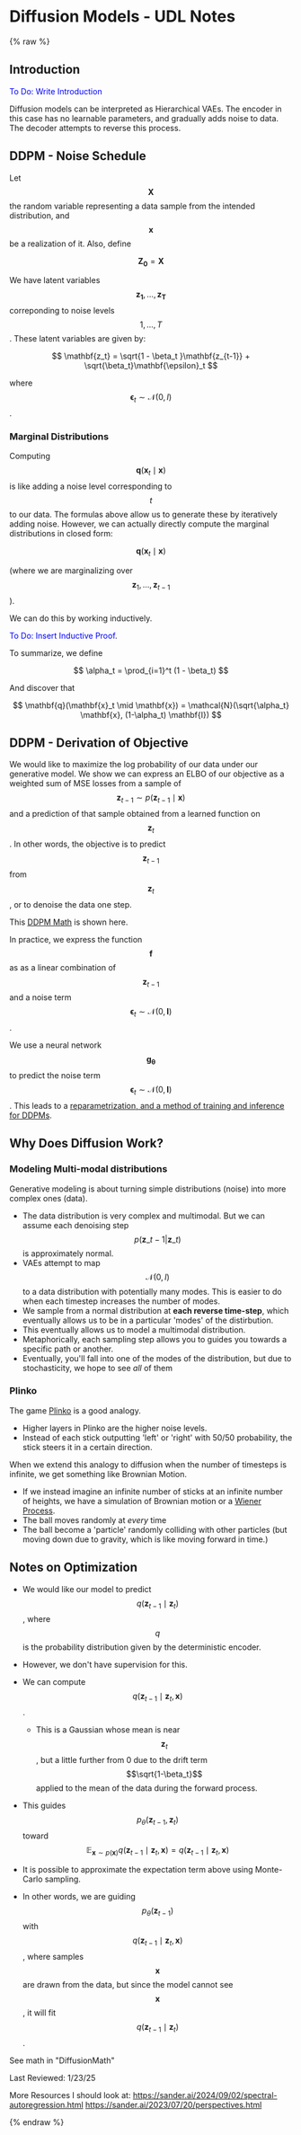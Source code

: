 # Diffusion Models - UDL Notes
{% raw %}

## Introduction
<span style="color:blue">To Do: Write Introduction</span>


Diffusion models can be interpreted as Hierarchical VAEs. The encoder in this case has no learnable parameters, and gradually adds noise to data. The decoder attempts to reverse this process.

## DDPM - Noise Schedule
Let $$\mathbf{X}$$ the random variable representing a data sample from the intended distribution, and $$\mathbf{x}$$ be a realization of it. Also, define

$$\mathbf{Z_0} = \mathbf{X}$$

We have latent variables $$\mathbf{z_1}, \ldots, \mathbf{z_T} $$ correponding to noise levels $$1, \ldots, T$$. These latent variables are given by:

$$
\mathbf{z_t} = \sqrt{1 - \beta_t }\mathbf{z_{t-1}} + \sqrt{\beta_t}\mathbf{\epsilon}_t
$$

where $$ \mathbf{\epsilon}_t\sim \mathcal{N}(0,I) $$.

### Marginal Distributions
Computing $$\mathbf{q}(\mathbf{x}_t \mid \mathbf{x})$$ is like adding a noise level corresponding to $$t$$ to our data. The formulas above allow us to generate these by iteratively adding noise. However, we can actually directly compute the marginal distributions in closed form:

$$
\mathbf{q}(\mathbf{x}_t \mid \mathbf{x})
$$

(where we are marginalizing over $$\mathbf{z}_1,\ldots, \mathbf{z}_{t-1}$$).

We can do this by working inductively.

<span style="color:blue">To Do: Insert Inductive Proof</span>.

To summarize, we define

$$
\alpha_t = \prod_{i=1}^t (1 - \beta_t)
$$

And discover that

$$
\mathbf{q}(\mathbf{x}_t \mid \mathbf{x}) = \mathcal{N}(\sqrt{\alpha_t} \mathbf{x}, (1-\alpha_t) \mathbf{I})
$$


## DDPM - Derivation of Objective
We would like to maximize the log probability of our data under our generative model. We show we can express an ELBO of our objective as a weighted sum of MSE losses from a sample of $$\mathbf{z}_{t-1} \sim p(\mathbf{z}_{t-1} \mid \mathbf{x})$$ and a prediction of that sample obtained from a learned function on  $$\mathbf{z}_{t}$$. In other words, the objective is to predict $$\mathbf{z}_{t-1}$$ from $$\mathbf{z}_{t}$$, or to denoise the data one step.

This [DDPM Math](DDPM-Math.md) is shown here.

In practice, we express the function $$\mathbf{f}$$ as as a linear combination of $$\mathbf{z}_{t-1}$$ and a noise term $$\mathbf{\epsilon}_t \sim \mathcal{N}(0,\mathbf{I})$$.

We use a neural network $$\mathbf{g_\theta}$$ to predict the noise term $$\mathbf{\epsilon}_t \sim \mathcal{N}(0,\mathbf{I})$$. This leads to a [reparametrization, and a method of training and inference for DDPMs](DDPM-Reparametrization.md).


## Why Does Diffusion Work?


### Modeling Multi-modal distributions
Generative modeling is about turning simple distributions (noise) into more complex ones (data). 
- The data distribution is very complex and multimodal. But we can assume each denoising step $$ p( \mathbf{z}\_{t-1} | \mathbf{z}\_t) $$ is approximately normal.
- VAEs attempt to map $$\mathcal{N}(0,I)$$ to a data distribution with potentially many modes. This is easier to do when each timestep increases the number of modes.
- We sample from a normal distribution at **each reverse time-step**, which eventually allows us to be in a particular 'modes' of the distirbution.
- This eventually allows us to model a multimodal distribution.
- Metaphorically, each sampling step allows you to guides you towards a specific path or another.
- Eventually, you'll fall into one of the modes of the distribution, but due to stochasticity, we hope to see *all* of them

### Plinko
The game [Plinko](https://spribe.co/games/plinko) is a good analogy.

- Higher layers in Plinko are the higher noise levels.
- Instead of each stick outputting 'left' or 'right' with 50/50 probability, the stick steers it in a certain direction.

When we extend this analogy to diffusion when the number of timesteps is infinite, we get something like Brownian Motion.

- If we instead imagine an infinite number of sticks at an infinite number of heights, we have a simulation of Brownian motion or a [Wiener Process](../concepts/Wiener-Process).
- The ball moves randomly at *every* time
- The ball become a 'particle' randomly colliding with other particles (but moving down due to gravity, which is like moving forward in time.)


## Notes on Optimization
- We would like our model to predict $$q(\mathbf{z}_{t-1} \mid \mathbf{z}_{t})$$, where $$q$$ is the probability distribution given by the deterministic encoder.
- However, we don't have supervision for this.
- We can compute $$q(\mathbf{z}_{t-1} \mid \mathbf{z}_t, \mathbf{x})$$.
    - This is a Gaussian whose mean is near $$\mathbf{z}_t$$, but a little further from 0 due to the drift term $$\sqrt{1-\beta_t}$$ applied to the mean of the data during the forward process.

- This guides $$p_\theta(\mathbf{z}_{t-1}, \mathbf{z}_t)$$ toward $$\mathbb{E}_{\mathbf{x} \sim p(\mathbf{x})} q(\mathbf{z}_{t-1} \mid \mathbf{z}_t, \mathbf{x}) = q(\mathbf{z}_{t-1} \mid \mathbf{z}_t, \mathbf{x})$$
- It is possible to approximate the expectation term above using Monte-Carlo sampling.
- In other words, we are guiding $$p_\theta(\mathbf{z}_{t-1})$$ with $$q(\mathbf{z}_{t-1} \mid \mathbf{z}_t, \mathbf{x})$$, where samples $$\mathbf{x}$$ are drawn from the data, but since the model cannot see $$\mathbf{x}$$, it will fit $$q(\mathbf{z}_{t-1} \mid \mathbf{z}_{t})$$.


See math in "DiffusionMath"

Last Reviewed: 1/23/25


More Resources I should look at:
https://sander.ai/2024/09/02/spectral-autoregression.html
https://sander.ai/2023/07/20/perspectives.html

{% endraw %}
